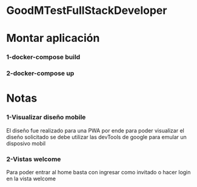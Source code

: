 # GoodMTestFullStackDeveloper

<h1>Montar aplicación</h1>
<h3>1-docker-compose build</h3>
<h3>2-docker-compose up </h3>

<h1>Notas</h1>
<h3>1-Visualizar diseño mobile</h3>
  <p>El diseño fue realizado para una PWA por ende para poder visualizar el diseño solicitado
  se debe utilizar las devTools de google para emular un disposivo mobil</p>
<h3>2-Vistas welcome  </h3>
 <p> Para poder entrar al home basta con ingresar como invitado o hacer login en la vista welcome</p>
